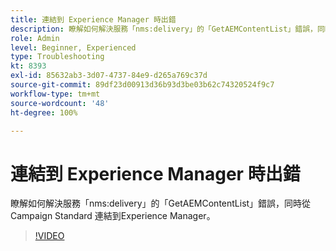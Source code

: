 ```yaml
---
title: 連結到 Experience Manager 時出錯
description: 瞭解如何解決服務「nms:delivery」的「GetAEMContentList」錯誤，同時從 Campaign Standard 連結到Experience Manager。
role: Admin
level: Beginner, Experienced
type: Troubleshooting
kt: 8393
exl-id: 85632ab3-3d07-4737-84e9-d265a769c37d
source-git-commit: 89df23d00913d36b93d3be03b62c74320524f9c7
workflow-type: tm+mt
source-wordcount: '48'
ht-degree: 100%

---
```


# 連結到 Experience Manager 時出錯

瞭解如何解決服務「nms:delivery」的「GetAEMContentList」錯誤，同時從 Campaign Standard 連結到Experience Manager。

>[!VIDEO](https://video.tv.adobe.com/v/335897?quality=12&learn=on)
